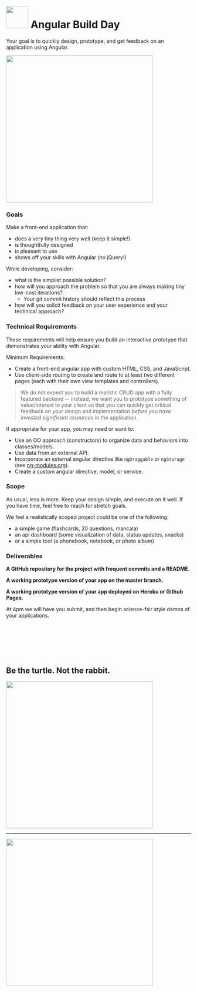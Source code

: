 # <img src="https://cloud.githubusercontent.com/assets/7833470/10423298/ea833a68-7079-11e5-84f8-0a925ab96893.png" width="60"> Angular Build Day

Your goal is to quickly design, prototype, and get feedback on an application using Angular.

<img src="http://www.thisiscolossal.com/wp-content/uploads/2014/09/amish.gif" width="400px">

### Goals

Make a front-end application that:
* does a very tiny thing very well (keep it simple!)
* is thoughtfully designed
* is pleasant to use
* shows off your skills with Angular (no jQuery!)

While developing, consider:
* what is the simplist possible solution?
* how will you approach the problem so that you are always making tiny low-cost iterations?
    - Your git commit history should reflect this process
* how will you solicit feedback on your user experience and your technical approach?


### Technical Requirements

These requirements will help ensure you build an interactive prototype that demonstrates your ability with Angular.

Minimum Requirements:
* Create a front-end angular app with custom HTML, CSS, and JavaScript.
* Use client-side routing to create and route to at least two different pages (each with their own view templates and controllers).

> We do not expect you to build a realistic CRUD app with a fully featured backend -- instead, we want you to prototype something of value/interest to your client so that you can quickly get critical feedback on your design and implementation *before you have invested significant resources* in the application.

If appropriate for your app, you may need or want to:
* Use an OO approach (constructors) to organize data and behaviors into classes/models.
* Use data from an external API.
* Incorporate an external angular directive like `ngDraggable` or `ngStorage` (see <a href="http://ngmodules.org">ng-modules.org</a>).
* Create a custom angular directive, model, or service.

### Scope
As usual, less is more. Keep your design simple, and execute on it well. If you have time, feel free to reach for stretch goals.

We feel a realistically scoped project could be one of the following:

* a simple game (flashcards, 20 questions, mancala)
* an api dashboard (some visualization of data, status updates, snacks)
* or a simple tool (a phonebook, notebook, or photo album)

### Deliverables

**A GitHub repository for the project with frequent commits and a README.**

**A working prototype version of your app on the master branch.**

**A working prototype version of your app deployed on Heroku or Github Pages.**

At 4pm we will have you submit, and then begin science-fair style demos of your applications.

<br>
<br>
<br>
<br>
<br>

## Be the turtle. Not the rabbit.
<img src="https://media.giphy.com/media/p6AoukCOJoIFi/giphy.gif" width="400px">
<hr>
<img src="https://media.giphy.com/media/BJ4ZssXq9bZKM/giphy.gif" width="400px">
